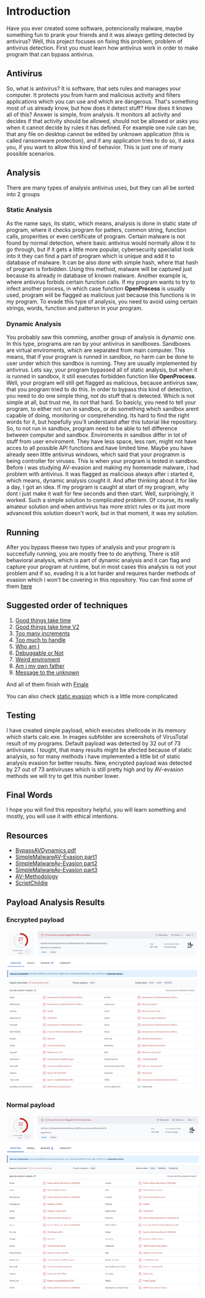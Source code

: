 # Introduction
Have you ever created some software, potencionally malware, maybe something fun to prank your friends and it was always getting detected by antivirus?
Well, this project focuses on fixing this problem, problem of antivirus detection. First you must learn how antivirus work in order to make program that can bypass antivirus.

## Antivirus
So, what is antivirus? It is software, that sets rules and manages your computer. It protects you from harm and malicious activity and filters applications which you can use and which are dangerous. That's something most of us already know, but how does it detect stuff? How does it knows all of this? Answer is simple, from analysis. It monitors all activity and decides if that activity should be allowed, should not be allowed or asks you when it cannot decide by rules it has defined. For example one rule can be, that any file on desktop cannot be edited by unknown application (this is called ransomware protection), and if any application tries to do so, it asks you, if you want to allow this kind of behavior. This is just one of many possible scenarios.

## Analysis
There are many types of analysis antivirus uses, but they can all be sorted into 2 groups

### Static Analysis
As the name says, its static, which means, analysis is done in static state of program, where it checks program for patters, common string, function calls, properities or even certificate of program.
Certain malware is not found by normal detection, where basic antivirus would normally allow it to go through, but if it gets a little more popular, cybersecurity specialist look into it they can find a part of program which is unique and add it to database of malware. It can be also done with simple hash, where that hash of program is forbidden. Using this method, malware will be captured just because its already in database of known malware.
Another example is, where antivirus forbids certain function calls. If my program wants to try to infect another process, in which case function <b>OpenProcess</b> is usually used, program will be flagged as malicious just because this functions is in my program. To evade this type of analysis, you need to avoid using certain strings, words, function and pattersn in your program.

### Dynamic Analysis
You probably saw this comming, another group of analysis is dynamic one. In this type, programs are ran by your antivirus in sandboxes. Sandboxes are virtual enviroments, which are separated from main computer. This means, that if your program is runned in sandbox, no harm can be done to user under which this sandbox is running. They are usually implemented by antivirus. Lets say, your program bypassed all of static analysis, but when it is runned in sandbox, it still executes forbidden function like <b>OpenProcess</b>. Well, your program will still get flagged as malicious, because antivirus saw, that you program tried to do this. In order to bypass this kind of detection, you need to do one simple thing, not do stuff that is detected. Which is not simple at all, but trust me, its not that hard. So basicly, you need to tell your program, to either not run in sandbox, or do something which sandbox arent capable of doing, monitoring or comprehending. Its hard to find the right words for it, but hopefully you'll understand after this tutorial like repository. So, to not run in sandbox, program need to be able to tell difference between computer and sandbox. Enviroments in sandbox differ in lot of stuff from user enviroment. They have less space, less ram, might not have acces to all possible API functions and have limited time. Maybe you have already seen little antivirus windows, which said that your programm is being controller for viruses. This is when your program is tested in sandbox. Before i was studying AV-evasion and making my homemade malware, i had problem with antivirus. It was flagged as malicious always after i started it, which means, dynamic analysis cought it. And after thinking about it for like a day, I got an idea. If my program is caught at start of my program, why dont i just make it wait for few seconds and then start. Well, surprisingly, it worked. Such a simple solution to complicated problem. Of course, its really amateur solution and when antivirus has more strict rules or its just more advanced this solution doesn't work, but in that moment, it was my solution.

## Running
After you bypass theese two types of analysis and your program is succesfully running, you are mostly free to do anything. There is still behavioral analysis, which is part of dynamic analysis and it can flag and capture your program at runtime, but in most cases this analysis is not your problem and if so, evading it is a lot harder and requires harder methods of evasion which i won't be covering in this repository. You can find some of them <a href="https://www.scriptchildie.com/">here</a>

## Suggested order of techniques
1. [Good things take time](/Good_things_take_time/)
2. [Good things take time V2](/Good_things_take_time_V2/)
3. [Too many increments](/Too_many_increments/)
4. [Too much to handle](/Too_much_to_handle/)
5. [Who am I](/Who_am_i/)
6. [Debuggable or Not](/Debuggable_or_Not/)
7. [Weird enviroment](/Weird_Enviroment/)
8. [Am i my own father](/Am_I_my_own_father/)
9. [Message to the unknown](/Message_to_the_unknown/)

And all of them finish with [Finale](/Finale/)

You can also check [static evasion](/Static_Evasion/) which is a little more complicated

## Testing
I have created simple payload, which executes shellcode in its memory which starts calc.exe. In images subfolder are screenshots of VirusTotal result of my programs. Default payload was detected by 32 out of 73 antiviruses. I tought, that many results might be afected because of static analysis, so for many methods i have implemented a little bit of static analysis evasion for better results. New, encrypted payload was detected by 27 out of 73 antiviruses which is still pretty high and by AV-evasion methods we will try to get this number lower.

## Final Words
I hope you will find this repository helpful, you will learn something and mostly, you will use it with ethical intentions.

## Resources
- [BypassAVDynamics.pdf](https://wikileaks.org/ciav7p1/cms/files/BypassAVDynamics.pdf)
- [SimpleMalwareAV-Evasion part1](https://cocomelonc.github.io/tutorial/2021/09/04/simple-malware-av-evasion.html)
- [SimpleMalwareAv-Evasion part2](https://cocomelonc.github.io/tutorial/2021/09/06/simple-malware-av-evasion-2.html)
- [SimpleMalwareAv-Evasion part3](https://cocomelonc.github.io/tutorial/2021/12/25/simple-malware-av-evasion-3.html)
- [AV-Methodology](https://book.hacktricks.xyz/windows-hardening/av-bypass)
- [ScriptChildie](https://www.scriptchildie.com/)
## Payload Analysis Results
### Encrypted payload
![Encrypted](/images/payload_encr.png)
### Normal payload
![Normal](/images/payload.png)
